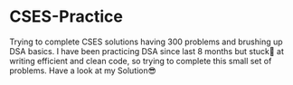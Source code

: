 # CSES-Practice
Trying to complete CSES solutions having 300 problems and brushing up DSA basics. I have been practicing DSA since last 8 months but stuck🥱 at writing efficient and clean code, so trying to complete this small set of problems. Have a look at my Solution😎
